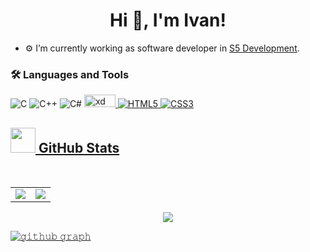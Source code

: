 <h1 align="center">Hi 👋, I'm Ivan!</h1>

- ⚙️ I’m currently working as software developer in [S5 Development](http://www.s5development.com/).

<!--
    <h3 align="left">Contact with me:</h3>
    <p align="left">
    </p>
-->  

### 🛠️ Languages and Tools

![C](https://img.shields.io/badge/-C-3267a8?style=flat-square&logo=c)
![C++](https://img.shields.io/badge/-C++-173bb3?style=flat-square&logo=cplusplus)
![C#](https://img.shields.io/badge/Cs-a832a8?style=flat-square&logo=csharp)
<a href="https://img.shields.io/badge/git-%23F05033.svg?style=for-the-badge&logo=git&logoColor=white" target="_blank" rel="noreferrer"> <img src="https://img.shields.io/badge/git-%23F05033.svg?style=for-the-badge&logo=git&logoColor=white" alt="xd" width="50" height="20"/>
![HTML5](https://img.shields.io/badge/-HTML5-E34F26?style=flat-square&logo=html5&logoColor=white)
![CSS3](https://img.shields.io/badge/-CSS3-1572B6?style=flat-square&logo=css3)
 
<h2><img src="https://media.giphy.com/media/gJnjM552Kz2uUQvJEf/giphy.gif" width="40"> <b>GitHub Stats</b></h2>

<br/>

<table>
    <td>
        <img src="https://github-readme-stats.vercel.app/api?username=steindvart&include_all_commits=true&count_private=true&show_icons=true&line_height=20&theme=blue-green"/>
        <td><img src="https://github-readme-stats.vercel.app/api/top-langs?username=steindvart&show_icons=true&locale=en&layout=compact&theme=blue-green" />
    </td>
</table>

<p align="center">
    <img align="center" src="https://github-readme-streak-stats.herokuapp.com/?user=steindvart&theme=blue-green" />
</p>

![𝚐𝚒𝚝𝚑𝚞𝚋 𝚐𝚛𝚊𝚙𝚑](https://activity-graph.herokuapp.com/graph?username=steindvart&theme=react-dark&hide_border=github_dark)  
  